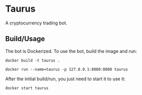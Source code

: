 # Taurus
A cryptocurrency trading bot.


## Build/Usage
The bot is Dockerized. To use the bot, build the image and run:

`docker build -t taurus . `

`docker run --name=taurus -p 127.0.0.1:8080:8080 taurus`

After the initial build/run, you just need to start it to use it:

`docker start taurus`


